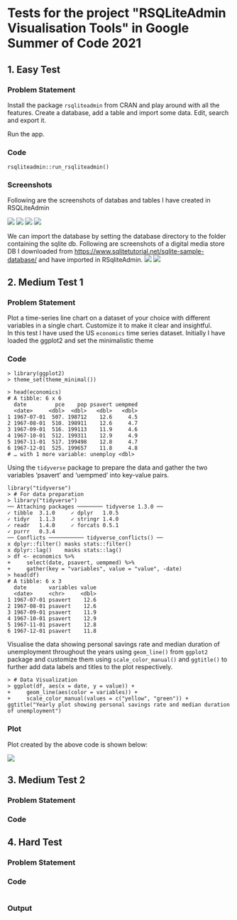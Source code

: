 # Tests for the project "RSQLiteAdmin Visualisation Tools" in Google Summer of Code 2021

## 1. Easy Test

### Problem Statement

Install the package `rsqliteadmin` from CRAN and play around with all the features. Create a database, add a table and import some data. Edit, search and export it.

Run the app.

### Code

```
rsqliteadmin::run_rsqliteadmin()
```
### Screenshots

Following are the screenshots of databas and tables I have created in RSQLiteAdmin

![](Easy_Test/s1.png)
![](Easy_Test/s2.png)
![](Easy_Test/s3.png)
![](Easy_Test/s4.png)

We can import the database by setting the database directory to the folder containing the sqlite db. Following are screenshots of a digital media store DB I downloaded from https://www.sqlitetutorial.net/sqlite-sample-database/ and have imported in RSqliteAdmin.
![](Easy_Test/s5.png)
![](Easy_Test/s6.png)

## 2. Medium Test 1

### Problem Statement

Plot a time-series line chart on a dataset of your choice with different variables in a single chart. Customize it to make it clear and insightful.
<br />
In this test I have used the US `economics` time series dataset. Initially I have loaded the ggplot2 and set the minimalistic theme
### Code

```
> library(ggplot2)
> theme_set(theme_minimal())

> head(economics)
# A tibble: 6 x 6
  date         pce    pop psavert uempmed
  <date>     <dbl>  <dbl>   <dbl>   <dbl>
1 1967-07-01  507. 198712    12.6     4.5
2 1967-08-01  510. 198911    12.6     4.7
3 1967-09-01  516. 199113    11.9     4.6
4 1967-10-01  512. 199311    12.9     4.9
5 1967-11-01  517. 199498    12.8     4.7
6 1967-12-01  525. 199657    11.8     4.8
# … with 1 more variable: unemploy <dbl>
```
Using the `tidyverse` package to prepare the data and gather the two variables ‘psavert’ and ‘uempmed’ into key-value pairs.

```
library("tidyverse")
> # For data preparation
> library("tidyverse")
── Attaching packages ──────── tidyverse 1.3.0 ──
✓ tibble  3.1.0     ✓ dplyr   1.0.5
✓ tidyr   1.1.3     ✓ stringr 1.4.0
✓ readr   1.4.0     ✓ forcats 0.5.1
✓ purrr   0.3.4     
── Conflicts ─────────── tidyverse_conflicts() ──
x dplyr::filter() masks stats::filter()
x dplyr::lag()    masks stats::lag()
> df <- economics %>%
+     select(date, psavert, uempmed) %>%
+     gather(key = "variables", value = "value", -date)
> head(df)
# A tibble: 6 x 3
  date       variables value
  <date>     <chr>     <dbl>
1 1967-07-01 psavert    12.6
2 1967-08-01 psavert    12.6
3 1967-09-01 psavert    11.9
4 1967-10-01 psavert    12.9
5 1967-11-01 psavert    12.8
6 1967-12-01 psavert    11.8
```
Visualise the data showing personal savings rate and median duration of unemployment throughout the years using `geom_line()` from `ggplot2` package and customize them using `scale_color_manual()` and `ggtitle()` to further add data labels and titles to the plot respectively.

```
> # Data Visualization
> ggplot(df, aes(x = date, y = value)) + 
+     geom_line(aes(color = variables)) + 
+     scale_color_manual(values = c("yellow", "green")) + ggtitle("Yearly plot showing personal savings rate and median duration of unemployment") 
```

### Plot

Plot created by the above code is shown below:

![](Medium_Test_1/output.png)

## 3. Medium Test 2
### Problem Statement



### Code
## 4. Hard Test

### Problem Statement



### Code
```
```
### Output


![]()

